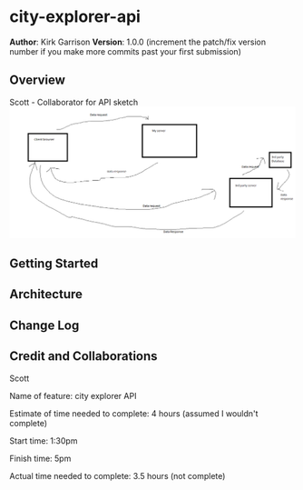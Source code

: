 # city-explorer-api


**Author**: Kirk Garrison
**Version**: 1.0.0 (increment the patch/fix version number if you make more commits past your first submission)

## Overview
Scott - Collaborator for API sketch
<img src="images/API request response cycle.PNG"/>

<!-- Provide a high level overview of what this application is and why you are building it, beyond the fact that it's an assignment for this class. (i.e. What's your problem domain?) -->

## Getting Started
<!-- What are the steps that a user must take in order to build this app on their own machine and get it running? -->

## Architecture
<!-- Provide a detailed description of the application design. What technologies (languages, libraries, etc) you're using, and any other relevant design information. -->

## Change Log
<!-- Use this area to document the iterative changes made to your application as each feature is successfully implemented. Use time stamps. Here's an example:

01-01-2001 4:59pm - Application now has a fully-functional express server, with a GET route for the location resource. -->

## Credit and Collaborations
Scott

Name of feature: city explorer API

Estimate of time needed to complete: 4 hours (assumed I wouldn't complete)

Start time: 1:30pm

Finish time: 5pm

Actual time needed to complete: 3.5 hours (not complete)